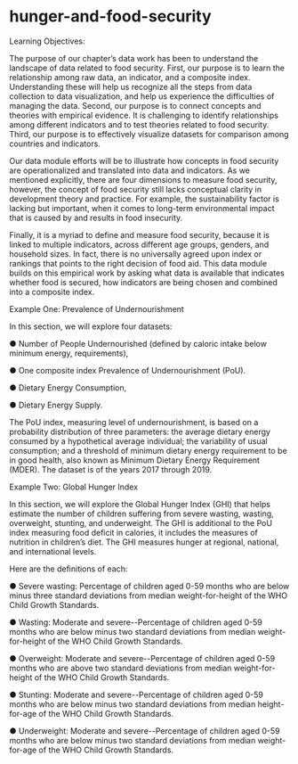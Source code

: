# hunger-and-food-security


Learning Objectives: 

The purpose of our chapter’s data work has been to understand the landscape of data related to food security. First, our purpose is to learn the relationship among raw data, an indicator, and a composite index.  Understanding these will help us recognize all the steps from data collection to data visualization, and help us experience the difficulties of managing the data. Second, our purpose is to connect concepts and theories with empirical evidence.  It is challenging to identify relationships among different indicators and to test theories related to food security. Third, our purpose is to effectively visualize datasets for comparison among countries and indicators. 

Our data module efforts will be to illustrate how concepts in food security are operationalized and translated into data and indicators. As we mentioned explicitly, there are four dimensions to measure food security, however, the concept of food security still lacks conceptual clarity in development theory and practice. For example, the sustainability factor is lacking but important,  when it comes to long-term environmental impact that is caused by and results in food insecurity. 

Finally, it is a myriad to define and measure food security, because it is linked to multiple indicators, across different age groups, genders, and household sizes. In fact, there is no universally agreed upon index or rankings that points to the right decision of food aid. This data module builds on this empirical work by asking what data is available that indicates whether food is secured, how indicators are being chosen and combined into a composite index. 


Example One: Prevalence of Undernourishment

In this section, we will explore four datasets:

●	Number of People Undernourished (defined by caloric intake below minimum energy,  requirements), 

●	One composite index Prevalence of Undernourishment (PoU). 

●	Dietary Energy Consumption, 

●	Dietary Energy Supply. 


The PoU index, measuring level of undernourishment, is based on a probability distribution of three parameters: the average dietary energy consumed by a hypothetical average individual; the variability of usual consumption; and a threshold of minimum dietary energy requirement to be in good health, also known as Minimum Dietary Energy Requirement (MDER). The dataset is of the years 2017 through 2019. 


Example Two: Global Hunger Index 

In this section, we will explore the Global Hunger Index (GHI) that helps estimate the number of children suffering from severe wasting, wasting, overweight, stunting, and underweight. The GHI is additional to the PoU index measuring food deficit in calories, it includes the measures of nutrition in children’s diet. The GHI measures hunger at regional, national, and international levels. 

Here are the definitions of each: 

●	Severe wasting: Percentage of children aged 0-59 months who are below minus three standard deviations from median weight-for-height of the WHO Child Growth Standards. 

●	Wasting: Moderate and severe--Percentage of children aged 0-59 months who are below minus two standard deviations from median weight-for-height of the WHO Child Growth Standards.

●	Overweight: Moderate and severe--Percentage of children aged 0-59 months who are above two standard deviations from median weight-for-height of the WHO Child Growth Standards. 

●	Stunting: Moderate and severe--Percentage of children aged 0-59 months who are below minus two standard deviations from median height-for-age of the WHO Child Growth Standards. 

●	Underweight: Moderate and severe--Percentage of children aged 0-59 months who are below minus two standard deviations from median weight-for-age of the WHO Child Growth Standards. 


